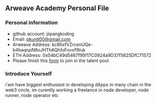 ## Arweave Academy Personal File

### Personal information

- github account: jiipangkoding
- Email: pkunti00@gmail.com
- Arweave Address: kc86xfVZrcenUQe-b4baqnpN8oJHThAQhfoFovxfWuk
- ETH Address: 0x04bC49d5467f95f17C0924a9D37f5625DfC71572
- Please finish this [form](https://docs.google.com/forms/d/e/1FAIpQLSfWA5fIIcBgmRppm3jNz5vmf9Mai_QMVil-2pO4r7YKn_Zhtw/viewform?usp=sf_link) to join in the talent pool.

### Introduce Yourself
 i'am have biggest enthusiast in developing dApps in many chain in the web3 circle, im curently working a freelance in node developer, node runner, node operator etc
